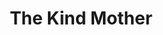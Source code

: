 ---
ep: 077
title: "The Kind Mother"
imglink: "https://live.staticflickr.com/65535/50983023157_cc5a66a4be_o.jpg"
thumbnail: "https://live.staticflickr.com/65535/50983023157_ba471d7b30_q.jpg"
alt: >
    In the foreground is a cassette tape being held in a hand, and in the backgound is a friendly looking woman with curly hair. 
name: "Oddly Specific"
---